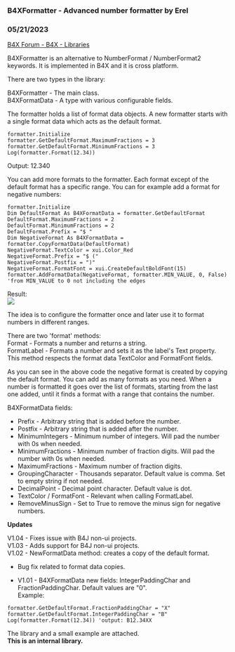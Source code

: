 ###  B4XFormatter - Advanced number formatter by Erel
### 05/21/2023
[B4X Forum - B4X - Libraries](https://www.b4x.com/android/forum/threads/102055/)

B4XFormatter is an alternative to NumberFormat / NumberFormat2 keywords. It is implemented in B4X and it is cross platform.  
  
There are two types in the library:  
  
B4XFormatter - The main class.  
B4XFormatData - A type with various configurable fields.  
  
The formatter holds a list of format data objects. A new formatter starts with a single format data which acts as the default format.  
  

```B4X
formatter.Initialize  
formatter.GetDefaultFormat.MaximumFractions = 3  
formatter.GetDefaultFormat.MinimumFractions = 3  
Log(formatter.Format(12.34))
```

  
Output: 12.340  
  
You can add more formats to the formatter. Each format except of the default format has a specific range. You can for example add a format for negative numbers:  
  

```B4X
formatter.Initialize  
Dim DefaultFormat As B4XFormatData = formatter.GetDefaultFormat  
DefaultFormat.MaximumFractions = 2  
DefaultFormat.MinimumFractions = 2  
DefaultFormat.Prefix = "$ "  
Dim NegativeFormat As B4XFormatData = formatter.CopyFormatData(DefaultFormat)  
NegativeFormat.TextColor = xui.Color_Red  
NegativeFormat.Prefix = "$ ("  
NegativeFormat.Postfix = ")"  
NegativeFormat.FormatFont = xui.CreateDefaultBoldFont(15)  
formatter.AddFormatData(NegativeFormat, formatter.MIN_VALUE, 0, False) 'from MIN_VALUE to 0 not including the edges
```

  
  
Result:  
![](https://www.b4x.com/basic4android/images/SS-2019-01-29_17.59.00.png)  
  
The idea is to configure the formatter once and later use it to format numbers in different ranges.  
  
There are two 'format' methods:  
Format - Formats a number and returns a string.  
FormatLabel - Formats a number and sets it as the label's Text property. This method respects the format data TextColor and FormatFont fields.  
  
As you can see in the above code the negative format is created by copying the default format. You can add as many formats as you need. When a number is formatted it goes over the list of formats, starting from the last one added, until it finds a format with a range that contains the number.  
  
B4XFormatData fields:  

- Prefix - Arbitrary string that is added before the number.
- Postfix - Arbitrary string that is added after the number.
- MinimumIntegers - Minimum number of integers. Will pad the number with 0s when needed.
- MinimumFractions - Minimum number of fraction digits. Will pad the number with 0s when needed.
- MaximumFractions - Maximum number of fraction digits.
- GroupingCharacter - Thousands separator. Default value is comma. Set to empty string if not needed.
- DecimalPoint - Decimal point character. Default value is dot.
- TextColor / FormatFont - Relevant when calling FormatLabel.
- RemoveMinusSign - Set to True to remove the minus sign for negative numbers.

  
**Updates**  
  
V1.04 - Fixes issue with B4J non-ui projects.  
V1.03 - Adds support for B4J non-ui projects.  
V1.02 - NewFormatData method: creates a copy of the default format.  
- Bug fix related to format data copies.  
  
- V1.01 - B4XFormatData new fields: IntegerPaddingChar and FractionPaddingChar. Default values are "0".  
Example:  

```B4X
formatter.GetDefaultFormat.FractionPaddingChar = "X"  
formatter.GetDefaultFormat.IntegerPaddingChar = "B"  
Log(formatter.Format(12.34)) 'output: B12.34XX
```

  
  
The library and a small example are attached.  
**This is an internal library.** 